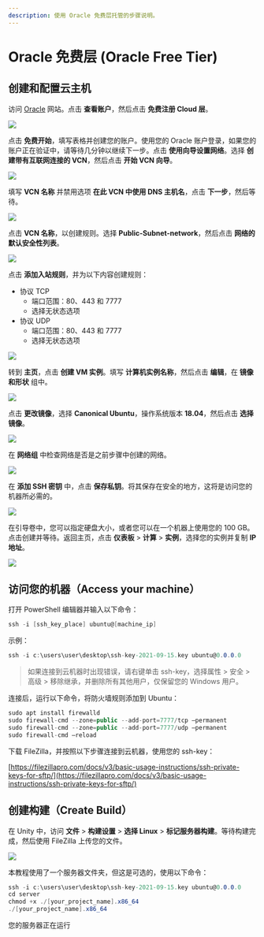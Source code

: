 ```yaml
---
description: 使用 Oracle 免费层托管的步骤说明。
---
```


# Oracle 免费层 (Oracle Free Tier)

## 创建和配置云主机

访问 [Oracle](https://oracle.com) 网站。点击 **查看账户**，然后点击 **免费注册 Cloud 层**。

![](../../.gitbook/assets/image_01.png)

点击 **免费开始**，填写表格并创建您的账户。使用您的 Oracle 账户登录，如果您的账户正在验证中，请等待几分钟以继续下一步。点击 **使用向导设置网络**。选择 **创建带有互联网连接的 VCN**，然后点击 **开始 VCN 向导**。

![](<../../.gitbook/assets/image_02 (1).png>)

填写 **VCN 名称** 并禁用选项 **在此 VCN 中使用 DNS 主机名**，点击 **下一步**，然后等待。

![](../../.gitbook/assets/image_03.png)

点击 **VCN 名称**，以创建规则。选择 **Public-Subnet-network**，然后点击 **网络的默认安全性列表**。

![](../../.gitbook/assets/image_04.png)

点击 **添加入站规则**，并为以下内容创建规则：

* 协议 TCP
  * 端口范围：80、443 和 7777
  * 选择无状态选项
* 协议 UDP
  * 端口范围：80、443 和 7777
  * 选择无状态选项

![](../../.gitbook/assets/image_05.png)

转到 **主页**，点击 **创建 VM 实例**。填写 **计算机实例名称**，然后点击 **编辑**，在 **镜像和形状** 组中。

![](../../.gitbook/assets/image_06.png)

点击 **更改镜像**，选择 **Canonical Ubuntu**，操作系统版本 **18.04**，然后点击 **选择镜像**。

![](../../.gitbook/assets/image_07.png)

在 **网络组** 中检查网络是否是之前步骤中创建的网络。

![](../../.gitbook/assets/image_08.png)

在 **添加 SSH 密钥** 中，点击 **保存私钥**。将其保存在安全的地方，这将是访问您的机器所必需的。

![](../../.gitbook/assets/image_09.png)

在引导卷中，您可以指定硬盘大小，或者您可以在一个机器上使用您的 100 GB。点击创建并等待。返回主页，点击 **仪表板** > **计算** > **实例**，选择您的实例并复制 **IP 地址**。


![](../../.gitbook/assets/image_10.png)

## 访问您的机器（Access your machine）

打开 PowerShell 编辑器并输入以下命令：

```csharp
ssh -i [ssh_key_place] ubuntu@[machine_ip]
```

示例：

```csharp
ssh -i c:\users\user\desktop\ssh-key-2021-09-15.key ubuntu@0.0.0.0
```

> 如果连接到云机器时出现错误，请右键单击 ssh-key，选择属性 > 安全 > 高级 > 移除继承，并删除所有其他用户，仅保留您的 Windows 用户。

连接后，运行以下命令，将防火墙规则添加到 Ubuntu：

```csharp
sudo apt install firewalld  
sudo firewall-cmd --zone=public --add-port=7777/tcp –permanent  
sudo firewall-cmd --zone=public --add-port=7777/udp –permanent  
sudo firewall-cmd –reload
```

下载 FileZilla，并按照以下步骤连接到云机器，使用您的 ssh-key：

[https://filezillapro.com/docs/v3/basic-usage-instructions/ssh-private-keys-for-sftp/](https://filezillapro.com/docs/v3/basic-usage-instructions/ssh-private-keys-for-sftp/)

## 创建构建（Create Build）

在 Unity 中，访问 **文件** > **构建设置** > **选择 Linux** > **标记服务器构建**。等待构建完成，然后使用 FileZilla 上传您的文件。

![](../../.gitbook/assets/image_11.png)

本教程使用了一个服务器文件夹，但这是可选的，使用以下命令：

```csharp
ssh -i c:\users\user\desktop\ssh-key-2021-09-15.key ubuntu@0.0.0.0
cd server
chmod +x ./[your_project_name].x86_64  
./[your_project_name].x86_64
```

您的服务器正在运行


